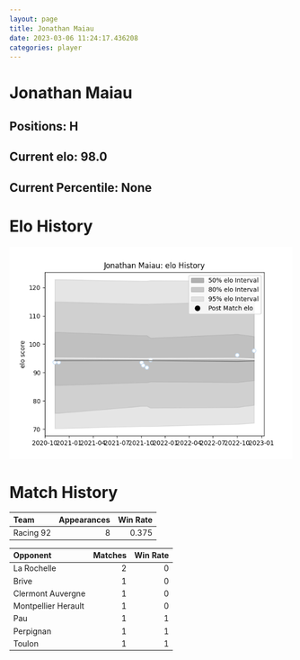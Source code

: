 ```yaml
---  
layout: page  
title: Jonathan Maiau  
date: 2023-03-06 11:24:17.436208  
categories: player  
---
```

# Jonathan Maiau

## Positions: H

## Current elo: 98.0

## Current Percentile: None

# Elo History


![elo history](history_JonathanMaiau.png)
# Match History


| Team      |   Appearances |   Win Rate |
|:----------|--------------:|-----------:|
| Racing 92 |             8 |      0.375 |

| Opponent            |   Matches |   Win Rate |
|:--------------------|----------:|-----------:|
| La Rochelle         |         2 |          0 |
| Brive               |         1 |          0 |
| Clermont Auvergne   |         1 |          0 |
| Montpellier Herault |         1 |          0 |
| Pau                 |         1 |          1 |
| Perpignan           |         1 |          1 |
| Toulon              |         1 |          1 |